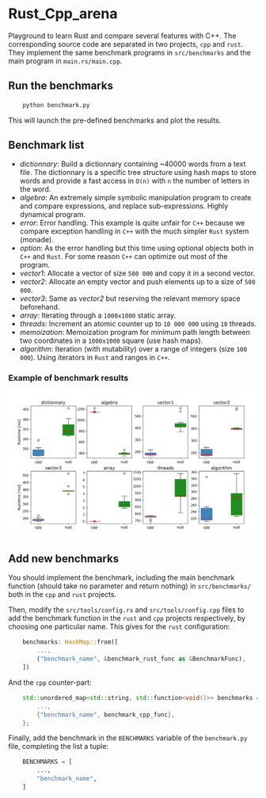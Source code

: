 # Rust_Cpp_arena

Playground to learn Rust and compare several features with C++. The corresponding source code are separated in two projects, `cpp` and `rust`. They implement the same benchmark programs in `src/benchmarks` and the main program in `main.rs/main.cpp`.

## Run the benchmarks

``` bash
    python benchmark.py
```
This will launch the pre-defined benchmarks and plot the results.

## Benchmark list 

 - *dictionnary*: Build a dictionnary containing ~40000 words from a text file.
 The dictionnary is a specific tree structure using hash maps to store words
 and provide a fast access in `O(n)` with `n` the number of letters in the word.
 - *algebra*: An extremely simple symbolic manipulation program to create and
 compare expressions, and replace sub-expressions. Highly dynamical program.
 - *error*: Error handling. This example is quite unfair for `C++` because 
 we compare exception handling in `C++` with the much simpler `Rust` system 
 (monade).
 - *option*: As the error handling but this time using optional objects both
 in `C++` and `Rust`. For some reason `C++` can optimize out most of the 
 program.
 - *vector1*: Allocate a vector of size `500 000` and copy it in a second 
 vector.
 - *vector2*: Allocate an empty vector and push elements up to a size 
 of `500 000`.
 - *vector3*: Same as *vector2* but reserving the relevant memory space 
 beforehand.
 - *array*: Iterating through a `1000x1000` static array.
 - *threads*: Increment an atomic counter up to `10 000 000` using `10`
 threads.
 - *memoization*: Memoization program for minimum path length between
 two coordinates in a `1000x1000` square (use hash maps).
 - *algorithm*: Iteration (with mutability) over a range of integers
 (size `100 000`). Using iterators in `Rust` and ranges in `C++`.

### Example of benchmark results
![](assets/example.png)

## Add new benchmarks

You should implement the benchmark, including the main benchmark function (should take no parameter and return nothing) in `src/benchmarks/` both in the `cpp` and `rust` projects.

Then, modify the `src/tools/config.rs` and `src/tools/config.cpp` files to add the benchmark function in the `rust` and `cpp` projects respectively, by choosing one particular name. This gives for the `rust` configuration:
``` rust
    benchmarks: HashMap::from([
        ...,
        ("benchmark_name", &benchmark_rust_func as &BenchmarkFunc),
    ])
```
And the `cpp` counter-part:
``` cpp
    std::unordered_map<std::string, std::function<void()>> benchmarks = {
        ...,
        {"benchmark_name", benchmark_cpp_func},
    };
```

Finally, add the benchmark in the `BENCHMARKS` variable of the `benchmark.py` file, completing the list a tuple:
``` python
    BENCHMARKS = [
        ...,
        "benchmark_name",
    ]
```
